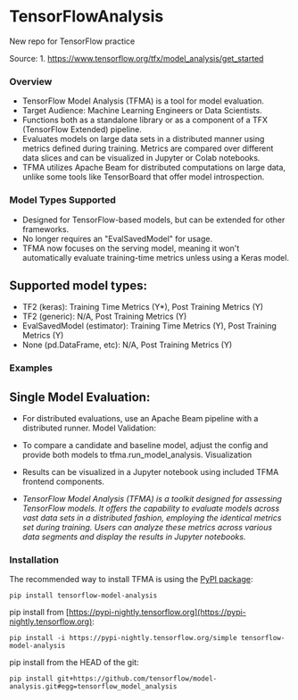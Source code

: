 # TensorFlowAnalysis
New repo for TensorFlow practice

Source: 1.	https://www.tensorflow.org/tfx/model_analysis/get_started  

### Overview
- TensorFlow Model Analysis (TFMA) is a tool for model evaluation.
- Target Audience: Machine Learning Engineers or Data Scientists.
- Functions both as a standalone library or as a component of a TFX (TensorFlow Extended) pipeline.
- Evaluates models on large data sets in a distributed manner using metrics defined during training. Metrics are compared over 
 different data slices and can be visualized in Jupyter or Colab notebooks.
- TFMA utilizes Apache Beam for distributed computations on large data, unlike some tools like TensorBoard that offer model 
introspection.

### Model Types Supported
- Designed for TensorFlow-based models, but can be extended for other frameworks.
- No longer requires an "EvalSavedModel" for usage.
- TFMA now focuses on the serving model, meaning it won't automatically evaluate training-time metrics unless using a Keras 
 model.
## Supported model types:
- TF2 (keras): Training Time Metrics (Y*), Post Training Metrics (Y)
- TF2 (generic): N/A, Post Training Metrics (Y)
- EvalSavedModel (estimator): Training Time Metrics (Y), Post Training Metrics (Y)
- None (pd.DataFrame, etc): N/A, Post Training Metrics (Y)

### Examples

## Single Model Evaluation:
- For distributed evaluations, use an Apache Beam pipeline with a distributed runner.
 Model Validation:
- To compare a candidate and baseline model, adjust the config and provide both models to tfma.run_model_analysis.
Visualization
- Results can be visualized in a Jupyter notebook using included TFMA frontend components.

- _TensorFlow Model Analysis (TFMA) is a toolkit designed for assessing TensorFlow models. It offers the capability to evaluate models across vast data sets in a distributed fashion, employing the identical metrics set during training. Users can analyze these metrics across various data segments and display the results in Jupyter notebooks._

### Installation

The recommended way to install TFMA is using the [PyPI package](https://pypi.org/project/tensorflow-model-analysis/): 

``pip install tensorflow-model-analysis``

pip install from [https://pypi-nightly.tensorflow.org](https://pypi-nightly.tensorflow.org):

``pip install -i https://pypi-nightly.tensorflow.org/simple tensorflow-model-analysis``

pip install from the HEAD of the git:

``pip install git+https://github.com/tensorflow/model-analysis.git#egg=tensorflow_model_analysis``
